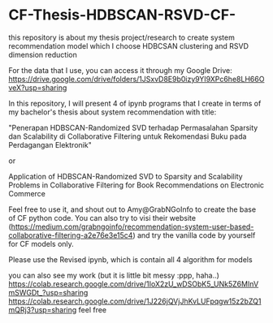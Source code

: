 # CF-Thesis-HDBSCAN-RSVD-CF-
this repository is about my thesis project/research to create system recommendation model which I choose HDBCSAN clustering and RSVD dimension reduction


For the data that I use, you can access it through my Google Drive:
https://drive.google.com/drive/folders/1JSxvD8E9b0izy9YI9XPc6he8LH66OveX?usp=sharing

In this repository, I will present 4 of ipynb programs that I create in terms of my bachelor's thesis about system recommendation
with title:

"Penerapan HDBSCAN-Randomized SVD terhadap Permasalahan Sparsity dan Scalability di 
Collaborative Filtering untuk Rekomendasi Buku pada 
Perdagangan Elektronik"

or

Application of HDBSCAN-Randomized SVD to Sparsity and Scalability Problems in
Collaborative Filtering for Book Recommendations on
Electronic Commerce

Feel free to use it, and shout out to Amy@GrabNGoInfo to create the base of CF python code. You can also
try to visi their website (https://medium.com/grabngoinfo/recommendation-system-user-based-collaborative-filtering-a2e76e3e15c4)
and try the vanilla code by yourself for CF models only.


Please use the Revised ipynb, which is contain all 4 algorithm for models


you can also see my work (but it is little bit messy :ppp, haha..)
https://colab.research.google.com/drive/1IoX2zU_wDSObK5_UNk5Z6MInVmSWGDt_?usp=sharing
https://colab.research.google.com/drive/1J226jQVjJhKvLUFpqgw15z2bZQ1mQRj3?usp=sharing
feel free

